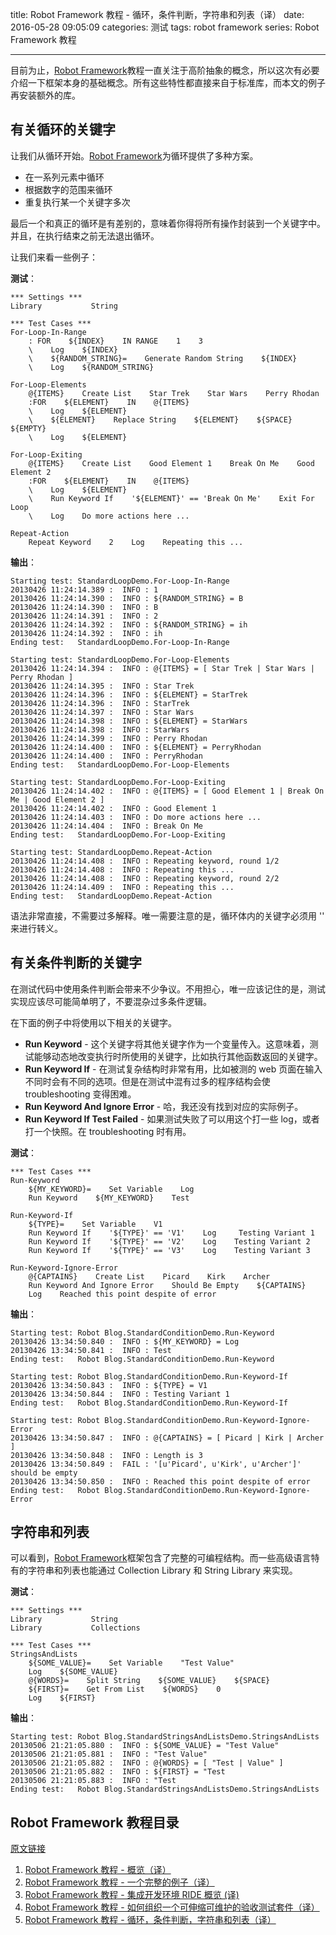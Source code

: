 title: Robot Framework 教程 - 循环，条件判断，字符串和列表（译）
date: 2016-05-28 09:05:09
categories: 测试
tags: robot framework
series: Robot Framework 教程

---

目前为止，[Robot Framework](http://robotframework.org/)教程一直关注于高阶抽象的概念，所以这次有必要介绍一下框架本身的基础概念。所有这些特性都直接来自于标准库，而本文的例子再安装额外的库。

## 有关循环的关键字

让我们从循环开始。[Robot Framework](http://robotframework.org/)为循环提供了多种方案。

* 在一系列元素中循环
* 根据数字的范围来循环
* 重复执行某一个关键字多次

最后一个和真正的循环是有差别的，意味着你得将所有操作封装到一个关键字中。并且，在执行结束之前无法退出循环。

让我们来看一些例子：

**测试**：

    *** Settings ***
    Library           String

    *** Test Cases ***
    For-Loop-In-Range
        : FOR    ${INDEX}    IN RANGE    1    3
        \    Log    ${INDEX}
        \    ${RANDOM_STRING}=    Generate Random String    ${INDEX}
        \    Log    ${RANDOM_STRING}

    For-Loop-Elements
        @{ITEMS}    Create List    Star Trek    Star Wars    Perry Rhodan
        :FOR    ${ELEMENT}    IN    @{ITEMS}
        \    Log    ${ELEMENT}
        \    ${ELEMENT}    Replace String    ${ELEMENT}    ${SPACE}    ${EMPTY}
        \    Log    ${ELEMENT}

    For-Loop-Exiting
        @{ITEMS}    Create List    Good Element 1    Break On Me    Good Element 2
        :FOR    ${ELEMENT}    IN    @{ITEMS}
        \    Log    ${ELEMENT}
        \    Run Keyword If    '${ELEMENT}' == 'Break On Me'    Exit For Loop
        \    Log    Do more actions here ...

    Repeat-Action
        Repeat Keyword    2    Log    Repeating this ...
        
 **输出**：
 
    Starting test: StandardLoopDemo.For-Loop-In-Range
    20130426 11:24:14.389 :  INFO : 1
    20130426 11:24:14.390 :  INFO : ${RANDOM_STRING} = B
    20130426 11:24:14.390 :  INFO : B
    20130426 11:24:14.391 :  INFO : 2
    20130426 11:24:14.392 :  INFO : ${RANDOM_STRING} = ih
    20130426 11:24:14.392 :  INFO : ih
    Ending test:   StandardLoopDemo.For-Loop-In-Range

    Starting test: StandardLoopDemo.For-Loop-Elements
    20130426 11:24:14.394 :  INFO : @{ITEMS} = [ Star Trek | Star Wars | Perry Rhodan ]
    20130426 11:24:14.395 :  INFO : Star Trek
    20130426 11:24:14.396 :  INFO : ${ELEMENT} = StarTrek
    20130426 11:24:14.396 :  INFO : StarTrek
    20130426 11:24:14.397 :  INFO : Star Wars
    20130426 11:24:14.398 :  INFO : ${ELEMENT} = StarWars
    20130426 11:24:14.398 :  INFO : StarWars
    20130426 11:24:14.399 :  INFO : Perry Rhodan
    20130426 11:24:14.400 :  INFO : ${ELEMENT} = PerryRhodan
    20130426 11:24:14.400 :  INFO : PerryRhodan
    Ending test:   StandardLoopDemo.For-Loop-Elements

    Starting test: StandardLoopDemo.For-Loop-Exiting
    20130426 11:24:14.402 :  INFO : @{ITEMS} = [ Good Element 1 | Break On Me | Good Element 2 ]
    20130426 11:24:14.402 :  INFO : Good Element 1
    20130426 11:24:14.403 :  INFO : Do more actions here ...
    20130426 11:24:14.404 :  INFO : Break On Me
    Ending test:   StandardLoopDemo.For-Loop-Exiting

    Starting test: StandardLoopDemo.Repeat-Action
    20130426 11:24:14.408 :  INFO : Repeating keyword, round 1/2
    20130426 11:24:14.408 :  INFO : Repeating this ...
    20130426 11:24:14.408 :  INFO : Repeating keyword, round 2/2
    20130426 11:24:14.409 :  INFO : Repeating this ...
    Ending test:   StandardLoopDemo.Repeat-Action   

语法非常直接，不需要过多解释。唯一需要注意的是，循环体内的关键字必须用 '\' 来进行转义。


## 有关条件判断的关键字

在测试代码中使用条件判断会带来不少争议。不用担心，唯一应该记住的是，测试实现应该尽可能简单明了，不要混杂过多条件逻辑。

在下面的例子中将使用以下相关的关键字。

* **Run Keyword** - 这个关键字将其他关键字作为一个变量传入。这意味着，测试能够动态地改变执行时所使用的关键字，比如执行其他函数返回的关键字。
* **Run Keyword If** - 在测试复杂结构时非常有用，比如被测的 web 页面在输入不同时会有不同的选项。但是在测试中混有过多的程序结构会使 troubleshooting 变得困难。
* **Run Keyword And Ignore Error** - 哈，我还没有找到对应的实际例子。
* **Run Keyword If Test Failed** - 如果测试失败了可以用这个打一些 log，或者打一个快照。在 troubleshooting 时有用。

**测试**：

    *** Test Cases ***
    Run-Keyword
        ${MY_KEYWORD}=    Set Variable    Log
        Run Keyword    ${MY_KEYWORD}    Test

    Run-Keyword-If
        ${TYPE}=    Set Variable    V1
        Run Keyword If    '${TYPE}' == 'V1'    Log     Testing Variant 1
        Run Keyword If    '${TYPE}' == 'V2'    Log    Testing Variant 2
        Run Keyword If    '${TYPE}' == 'V3'    Log    Testing Variant 3

    Run-Keyword-Ignore-Error
        @{CAPTAINS}    Create List    Picard    Kirk    Archer
        Run Keyword And Ignore Error    Should Be Empty    ${CAPTAINS}
        Log    Reached this point despite of error

**输出**：

    Starting test: Robot Blog.StandardConditionDemo.Run-Keyword
    20130426 13:34:50.840 :  INFO : ${MY_KEYWORD} = Log
    20130426 13:34:50.841 :  INFO : Test
    Ending test:   Robot Blog.StandardConditionDemo.Run-Keyword

    Starting test: Robot Blog.StandardConditionDemo.Run-Keyword-If
    20130426 13:34:50.843 :  INFO : ${TYPE} = V1
    20130426 13:34:50.844 :  INFO : Testing Variant 1
    Ending test:   Robot Blog.StandardConditionDemo.Run-Keyword-If

    Starting test: Robot Blog.StandardConditionDemo.Run-Keyword-Ignore-Error
    20130426 13:34:50.847 :  INFO : @{CAPTAINS} = [ Picard | Kirk | Archer ]
    20130426 13:34:50.848 :  INFO : Length is 3
    20130426 13:34:50.849 :  FAIL : '[u'Picard', u'Kirk', u'Archer']' should be empty
    20130426 13:34:50.850 :  INFO : Reached this point despite of error
    Ending test:   Robot Blog.StandardConditionDemo.Run-Keyword-Ignore-Error


## 字符串和列表

可以看到，[Robot Framework](http://robotframework.org/)框架包含了完整的可编程结构。而一些高级语言特有的字符串和列表也能通过 Collection Library 和 String Library 来实现。

**测试**：

    *** Settings ***
    Library           String
    Library           Collections

    *** Test Cases ***
    StringsAndLists
        ${SOME_VALUE}=    Set Variable    "Test Value"
        Log    ${SOME_VALUE}
        @{WORDS}=    Split String    ${SOME_VALUE}    ${SPACE}
        ${FIRST}=    Get From List    ${WORDS}    0
        Log    ${FIRST}

**输出**：

    Starting test: Robot Blog.StandardStringsAndListsDemo.StringsAndLists
    20130506 21:21:05.880 :  INFO : ${SOME_VALUE} = "Test Value"
    20130506 21:21:05.881 :  INFO : "Test Value"
    20130506 21:21:05.882 :  INFO : @{WORDS} = [ "Test | Value" ]
    20130506 21:21:05.882 :  INFO : ${FIRST} = "Test
    20130506 21:21:05.883 :  INFO : "Test
    Ending test:   Robot Blog.StandardStringsAndListsDemo.StringsAndLists

## Robot Framework 教程目录

[原文链接](https://blog.codecentric.de/en/2013/05/robot-framework-tutorial-loops-conditional-execution-and-more/)

1. [Robot Framework 教程 - 概览（译）](http://www.lyyyuna.com/2016/01/07/robotframework-tutorial-overview/)
2. [Robot Framework 教程 - 一个完整的例子（译）](http://www.lyyyuna.com/2016/04/09/robotframework-tutorial-a-complete-example/)
3. [Robot Framework 教程 - 集成开发环境 RIDE 概览 (译)](http://www.lyyyuna.com/2016/04/30/robotframework-ide-ride-overview/)
4. [Robot Framework 教程 - 如何组织一个可伸缩可维护的验收测试套件（译）](http://www.lyyyuna.com/2016/05/15/robotframework-tutorial-how-to-structure-a-scalable-and-maintainable-acceptance-test-suite/)
5. [Robot Framework 教程 - 循环，条件判断，字符串和列表（译）](http://www.lyyyuna.com/2016/05/28/robotframework-tutorial-loops-conditional-execution-and-more/)